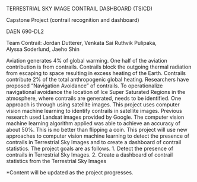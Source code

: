 TERRESTRIAL SKY IMAGE CONTRAIL DASHBOARD (TSICD)

Capstone Project (contrail recognition and dashboard)

DAEN 690-DL2

Team Contrail: Jordan Dutterer, Venkata Sai Ruthvik Pulipaka, Alyssa Soderlund, Jaeho Shin 

<Problem Description>
Aviation generates 4% of global warming. One half of the aviation contribution is from contrails. Contrails block the outgoing thermal radiation from escaping to space resulting in excess heating of the Earth. Contrails contribute 2% of the total anthropogenic global heating. Researchers have proposed “Navigation Avoidance” of contrails. To operationalize navigational avoidance the location of Ice Super Saturated Regions in the atmosphere, where contrails are generated, needs to be identified. One approach is through using satellite images. This project uses computer vision machine learning to identify contrails in satellite images. Previous research used Landsat images provided by Google. The computer vision machine learning algorithm applied was able to achieve an accuracy of about 50%. This is no better than flipping a coin. This project will use new approaches to computer vision machine learning to detect the presence of contrails in Terrestrial Sky Images and to create a dashboard of contrail statistics.
  
  
<Project Goals>
The project goals are as follows.
1. Detect the presence of contrails in Terrestrial Sky Images.
2. Create a dashboard of contrail statistics from the Terrestrial Sky Images  
  
*Content will be updated as the project progresses.
